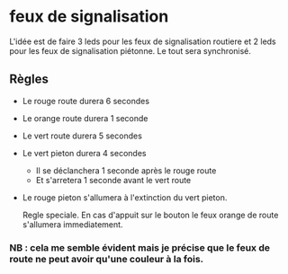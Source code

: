 feux de signalisation
=====================

L'idée est de faire 3 leds pour les feux de signalisation routiere et 2 leds pour les feux de signalisation piétonne.
Le tout sera synchronisé.

## Règles

* Le rouge route durera 6 secondes
* Le orange route durera 1 seconde
* Le vert route durera 5 secondes
* Le vert pieton durera 4 secondes 
  * Il se déclanchera 1 seconde après le rouge route
  * Et s'arretera 1 seconde avant le vert route
* Le rouge pieton s'allumera à l'extinction du vert pieton. 

    Regle speciale. En cas d'appuit sur le bouton le feux orange de route s'allumera immediatement.

### NB : cela me semble évident mais je précise que le feux de route ne peut avoir qu'une couleur à la fois.
